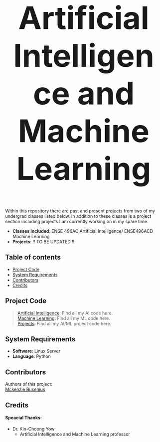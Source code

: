 <h1 align="center" style="font-size:100px" >
  Artificial Intelligence and Machine Learning
</h1>

Within this repository there are past and present projects from two of my undergrad classes listed below. In addition to these classes is a project section including projects I am currently working on in my spare time.  

- **Classes Included**: ENSE 496AC Artificial Intelligence/ ENSE496ACD Machine Learning
- **Projects**: !! TO BE UPDATED !!

## Table of contents
- [Project Code](#project-code)
- [System Requirements](#system-requirements)
- [Contributors](#contributors)
- [Credits](#credits)


## Project Code
> [Artificial Intelligence](Artificial%20Intelligence): Find all my AI code here.  
> [Machine Learning](Machine%20Learning): Find all my ML code here.  
> [Projects](Projects): Find all my AI/ML project code here.  


## System Requirements
- **Software**: Linux Server
- **Language**: Python

## Contributors
Authors of this project:  
[Mckenzie Busenius](https://github.com/macbusenius)  

## Credits
#### Speacial Thanks:
- Dr. Kin-Choong Yow
  - Artificial Intelligence and Machine Learning professor





